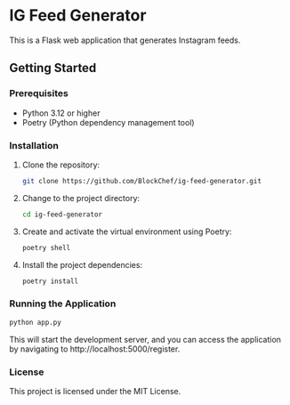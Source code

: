 # IG Feed Generator

This is a Flask web application that generates Instagram feeds.

## Getting Started

### Prerequisites

- Python 3.12 or higher
- Poetry (Python dependency management tool)

### Installation

1. Clone the repository:
   ```bash
   git clone https://github.com/BlockChef/ig-feed-generator.git

2. Change to the project directory:
   ```bash
   cd ig-feed-generator
   
3. Create and activate the virtual environment using Poetry:
    ```bash
    poetry shell

4. Install the project dependencies:
   ```bash
   poetry install


### Running the Application

   ```bash
   python app.py
   ```

   This will start the development server, and you can access the application by navigating to http://localhost:5000/register.

### License

This project is licensed under the MIT License.


